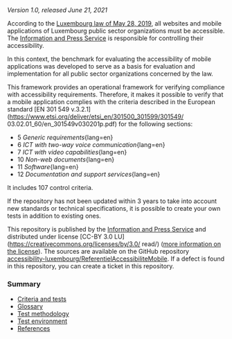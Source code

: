 *Version 1.0, released June 21, 2021*

According to the [Luxembourg law of May 28, 2019](http://legilux.public.lu/eli/etat/leg/loi/2019/05/28/a373/jo), all websites and mobile applications of Luxembourg public sector organizations must be accessible. The [Information and Press Service](https://sip.temporel.lu/) is responsible for controlling their accessibility.

In this context, the benchmark for evaluating the accessibility of mobile applications was developed to serve as a basis for evaluation and implementation for all public sector organizations concerned by the law.

This framework provides an operational framework for verifying compliance with accessibility requirements. Therefore, it makes it possible to verify that a mobile application complies with the criteria described in the European standard [EN 301 549 v.3.2.1](https://www.etsi.org/deliver/etsi_en/301500_301599/301549/ 03.02.01_60/en_301549v030201p.pdf) for the following sections:

- 5 *Generic requirements*{lang=en}
- 6 *ICT with two-way voice communication*{lang=en}
- 7 *ICT with video capabilities*{lang=en}
- 10 *Non-web documents*{lang=en}
- 11 *Software*{lang=en}
- 12 *Documentation and support services*{lang=en}

It includes 107 control criteria.

If the repository has not been updated within 3 years to take into account new standards or technical specifications, it is possible to create your own tests in addition to existing ones.

This repository is published by the [Information and Press Service](https://sip.temporel.lu/) and distributed under license [CC-BY 3.0 LU](https://creativecommons.org/licenses/by/3.0/ read/) ([more information on the license](../licence.md)). The sources are available on the GitHub repository [accessibility-luxembourg/ReferentielAccessibiliteMobile](https://github.com/accessibility-luxembourg/ReferentielAccessibiliteMobile).
If a defect is found in this repository, you can create a ticket in this repository.


### Summary

- [Criteria and tests](referential-technique.md)
- [Glossary](glossary.md)
- [Test methodology](methodologie.md)
- [Test environment](environment.md)
- [References](references.md)

